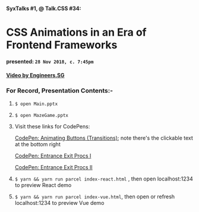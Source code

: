 #### SyxTalks #1, @ Talk.CSS #34:

# CSS Animations in an Era of Frontend Frameworks

#### presented: `28 Nov 2018, c. 7:45pm`

#### [Video by Engineers.SG](https://engineers.sg/video/keeping-the-animations-alive-in-the-frontend-frameworks-era-talk-css-34--3037)



### For Record, Presentation Contents:-

1. `$ open Main.pptx`

2. `$ open MazeGame.pptx`

3. Visit these links for CodePens:

   [CodePen: Animating Buttons (Transitions)](https://codepen.io/Seiyial/pen/NELmEd); note there's the clickable text at the bottom right

   [CodePen: Entrance Exit Procs I](https://codepen.io/Seiyial/pen/QJyzwj)

   [CodePen: Entrance Exit Procs II](https://codepen.io/Seiyial/pen/NELmEd)

4. `$ yarn && yarn run parcel index-react.html` , then open localhost:1234 to preview React demo

5. `$ yarn && yarn run parcel index-vue.html`, then open or refresh localhost:1234 to preview Vue demo